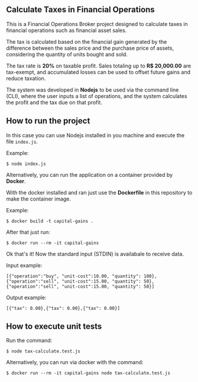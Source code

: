 ## Calculate Taxes in Financial Operations


This is a Financial Operations Broker project designed to calculate taxes in financial operations such as financial asset sales.

The tax is calculated based on the financial gain generated by the difference between the sales price and the purchase price of assets, considering the quantity of units bought and sold.

The tax rate is **20%** on taxable profit. Sales totaling up to **R$ 20,000.00** are tax-exempt, and accumulated losses can be used to offset future gains and reduce taxation.

The system was developed in **Nodejs** to be used via the command line (CLI), where the user inputs a list of operations, and the system calculates the profit and the tax due on that profit.



## How to run the project

In this case you can use Nodejs installed in you machine and execute the file `index.js`.

Example:
```
$ node index.js
```

Alternatively, you can run the application on a container provided by **Docker**.

With the docker installed and ran just use the **Dockerfile** in this repository to make the container image.

Example:

```
$ docker build -t capital-gains .
```

After that just run:

```
$ docker run --rm -it capital-gains
```

Ok that's it! Now the standard input (STDIN) is availabale to receive data.


Input example:

```
[{"operation":"buy", "unit-cost":10.00, "quantity": 100},
{"operation":"sell", "unit-cost":15.00, "quantity": 50},
{"operation":"sell", "unit-cost":15.00, "quantity": 50}]
```

Output example:

```
[{"tax": 0.00},{"tax": 0.00},{"tax": 0.00}]
```



## How to execute unit tests

Run the command:

```
$ node tax-calculate.test.js
```

Alternatively, you can run via docker with the command:

```
$ docker run --rm -it capital-gains node tax-calculate.test.js
```



